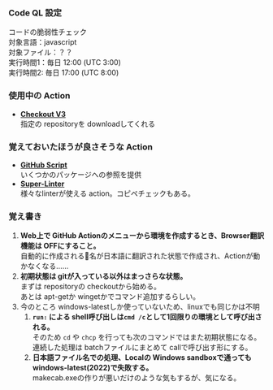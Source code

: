 
### Code QL 設定
コードの脆弱性チェック  
対象言語：javascript  
対象ファイル：？？  
実行時間1：毎日 12:00 (UTC 3:00)  
実行時間2: 毎日 17:00 (UTC 8:00)  


### 使用中の Action
* **[Checkout V3](https://github.com/marketplace/actions/checkout)**  
指定の repositoryを downloadしてくれる


### 覚えておいたほうが良さそうな Action
* **[GitHub Script](https://github.com/marketplace/actions/github-script)**  
いくつかのパッケージへの参照を提供
* **[Super-Linter](https://github.com/marketplace/actions/super-linter)**  
様々なlinterが使える action。コピペチェックもある。


### 覚え書き
1. **Web上で GitHub Actionのメニューから環境を作成するとき、Browser翻訳機能は OFFにすること。**  
自動的に作成される📂名が日本語に翻訳された状態で作成され、Actionが動かなくなる……
1. **初期状態は gitが入っている以外はまっさらな状態。**  
まずは repositoryの checkoutから始める。  
あとは apt-getか wingetかでコマンド追加するらしい。
3. 今のところ windows-latestしか使っていないため、linuxでも同じかは不明
   1. **`run:` による shell呼び出しは`cmd /c`として1回限りの環境として呼び出される。**  
そのため `cd` や `chcp` を行っても次のコマンドではまた初期状態になる。  
連続した処理は batchファイルにまとめて callで呼び出す形にする。
   1. **日本語ファイル名での処理、Localの Windows sandboxで通っても windows-latest(2022)で失敗する。**  
makecab.exeの作りが悪いだけのような気もするが、気になる。
